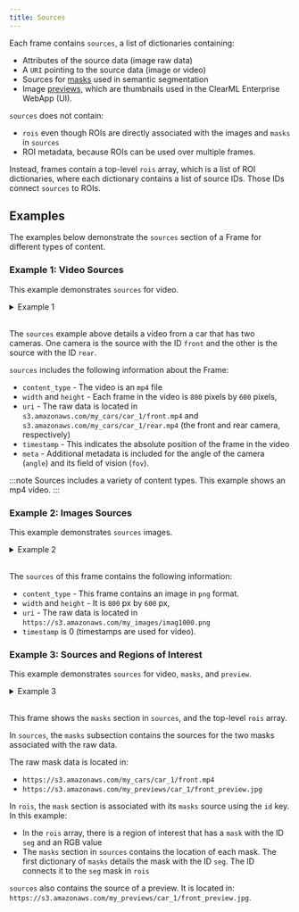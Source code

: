 ```yaml
---
title: Sources
---
```


Each frame contains `sources`, a list of dictionaries containing: 
* Attributes of the source data (image raw data)
* A `URI` pointing to the source data (image or video)
* Sources for [masks](masks.md) used in semantic segmentation
* Image [previews](previews.md), which are thumbnails used in the ClearML Enterprise WebApp (UI).

`sources` does not contain: 
* `rois` even though ROIs are directly associated with the images and `masks` in `sources`
* ROI metadata, because ROIs can be used over multiple frames. 
  
Instead, frames contain a top-level `rois` array, which is a list of ROI dictionaries, where each dictionary contains a 
list of source IDs. Those IDs connect `sources` to ROIs.

## Examples 

The examples below demonstrate the `sources` section of a Frame for different types of content.

### Example 1: Video Sources

This example demonstrates `sources` for video.

<details className="cml-expansion-panel info">
<summary className="cml-expansion-panel-summary">Example 1</summary>
<div className="cml-expansion-panel-content">

```json
/* video from one of four cameras on car */
"sources": [
    {
        "id": "front",
        "content_type": "video/mp4",
        "width": 800,
        "height": 600,
        "uri": "https://s3.amazonaws.com/my_cars/car_1/front.mp4",
        "timestamp": 1234567889,
        "meta" :{
            "angle":45,
            "fov":129
        },
    },
    {
        "id": "rear",
        "uri": "https://s3.amazonaws.com/my_cars/car_1/rear.mp4",
        "content_type": "video/mp4",
        "timestamp": 1234567889
    }
    
```

</div>
</details>
<br/>

The `sources` example above details a video from a car that has two cameras. One camera
is the source with the ID `front` and the other is the source with the ID `rear`.

`sources` includes the following information about the Frame:
* `content_type` - The video is an `mp4` file
* `width` and `height` - Each frame in the video is `800` pixels by `600` pixels,
* `uri` - The raw data is located in `s3.amazonaws.com/my_cars/car_1/front.mp4` and `s3.amazonaws.com/my_cars/car_1/rear.mp4` 
  (the front and rear camera, respectively) 
* `timestamp` - This indicates the absolute position of the frame in the video
* `meta` - Additional metadata is included for the angle of the camera (`angle`) and its field of vision (`fov`).

:::note
Sources includes a variety of content types. This example shows an mp4 video.
:::

### Example 2: Images Sources

This example demonstrates `sources` images.
<details className="cml-expansion-panel info">
<summary className="cml-expansion-panel-summary">Example 2</summary>
<div className="cml-expansion-panel-content">        

```json
/* camera images */
"sources": [
    {
        "id": "default",
        "content_type": "png",
        "width": 800,
        "height": 600,
        "uri": "https://s3.amazonaws.com/my_images/imag1000.png",
        "timestamp": 0,
    }
```

</div>
</details>
<br/>

The `sources` of this frame contains the following information:
* `content_type` - This frame contains an image in `png` format. 
* `width` and `height` - It is `800` px by `600` px, 
* `uri` - The raw data is located in `https://s3.amazonaws.com/my_images/imag1000.png`
* `timestamp` is 0 (timestamps are used for video).


### Example 3: Sources and Regions of Interest

This example demonstrates `sources` for video, `masks`, and `preview`. 

<details className="cml-expansion-panel info">
<summary className="cml-expansion-panel-summary">Example 3</summary>
<div className="cml-expansion-panel-content">

```json

{
  "timestamp": 1234567889, 
  "context_id": "car_1", 
  "meta": {
    "velocity": "60"
  }, 
  "sources": [
    {
      "id": "front",
      "content_type": "video/mp4",
      "width": 800,
      "height": 600,
      "uri": "https://s3.amazonaws.com/my_cars/car_1/front.mp4",
      "timestamp": 1234567889,
      "meta" :{
        "angle":45,
        "fov":129
      }, 
      "preview": {
        "content_type": "image/jpg",
        "uri": "https://s3.amazonaws.com/my_previews/car_1/front_preview.jpg",
        "timestamp": 0
      },
      "masks": [
        {
          "id": "seg",
          "content_type": "video/mp4",
          "uri": "https://s3.amazonaws.com/seg_masks/car_1/front_seg.mp4",
          "timestamp": 1234567889
        },
        {
          "id": "instances_seg",
          "content_type": "video/mp4",
          "uri": "https://s3.amazonaws.com/seg_masks/car_1/front_instance_seg.mp4",
          "timestamp": 1234567889
        }
      ]
    },
    {
      "id": "rear",
      "uri": "https://s3.amazonaws.com/my_cars/car_1/rear.mp4",
      "content_type": "video/mp4",
      "timestamp": 1234567889
    }
  ],
  "rois": [
    {
      "sources":["front"],
      "label": ["right_lane"],
      "mask": {
        "id": "seg",
        "value": [-1, 1, 255]
      }
    },
    {
      "sources": ["front"],
      "label": ["bike"],
      "poly":[30, 50, 50,50, 100,50, 100,100],
      "meta": {
        "velocity": 5.4
      }
    },
    {
      "sources": ["front", "rear"],
      "label": ["car"],
      "poly":[30, 50, 50,50, 100,50, 100,100]
    }
  ]
}
```

</div>
</details>
<br/>

This frame shows the `masks` section in `sources`, and the top-level `rois` array.

In `sources`, the `masks` subsection contains the sources for the two masks associated with the raw data. 

The raw mask data is located in:

* `https://s3.amazonaws.com/my_cars/car_1/front.mp4`
* `https://s3.amazonaws.com/my_previews/car_1/front_preview.jpg`

In `rois`, the `mask` section is associated with its `masks` source using the `id` key. 
In this example: 
* In the `rois` array, there is a region of interest that has a `mask` with the ID `seg` and an RGB
  value
* The `masks` section in `sources` contains the location of each mask. The first dictionary of `masks`
details the mask with the ID `seg`. The ID connects it to the `seg` mask in `rois`

`sources` also contains the source of a preview. It is located in: `https://s3.amazonaws.com/my_previews/car_1/front_preview.jpg`.



